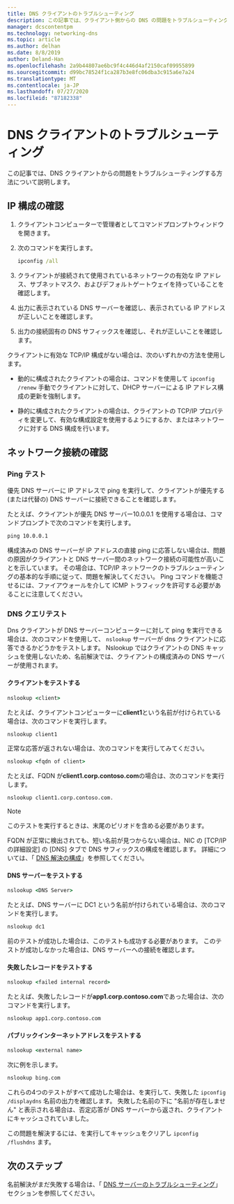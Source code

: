 ```yaml
---
title: DNS クライアントのトラブルシューティング
description: この記事では、クライアント側からの DNS の問題をトラブルシューティングする方法について説明します。
manager: dcscontentpm
ms.technology: networking-dns
ms.topic: article
ms.author: delhan
ms.date: 8/8/2019
author: Deland-Han
ms.openlocfilehash: 2a9b44807ae6bc9f4c446d4af2150caf09955899
ms.sourcegitcommit: d99bc78524f1ca287b3e8fc06dba3c915a6e7a24
ms.translationtype: MT
ms.contentlocale: ja-JP
ms.lasthandoff: 07/27/2020
ms.locfileid: "87182338"
---
```

# <a name="troubleshooting-dns-clients"></a>DNS クライアントのトラブルシューティング

この記事では、DNS クライアントからの問題をトラブルシューティングする方法について説明します。

## <a name="check-ip-configuration"></a>IP 構成の確認

1. クライアントコンピューターで管理者としてコマンドプロンプトウィンドウを開きます。

2. 次のコマンドを実行します。

   ```cmd
   ipconfig /all
   ```

3. クライアントが接続されて使用されているネットワークの有効な IP アドレス、サブネットマスク、およびデフォルトゲートウェイを持っていることを確認します。

4. 出力に表示されている DNS サーバーを確認し、表示されている IP アドレスが正しいことを確認します。

5. 出力の接続固有の DNS サフィックスを確認し、それが正しいことを確認します。

クライアントに有効な TCP/IP 構成がない場合は、次のいずれかの方法を使用します。

* 動的に構成されたクライアントの場合は、コマンドを使用して `ipconfig /renew` 手動でクライアントに対して、DHCP サーバーによる IP アドレス構成の更新を強制します。

* 静的に構成されたクライアントの場合は、クライアントの TCP/IP プロパティを変更して、有効な構成設定を使用するようにするか、またはネットワークに対する DNS 構成を行います。

## <a name="check-network-connection"></a>ネットワーク接続の確認

### <a name="ping-test"></a>Ping テスト

優先 DNS サーバーに IP アドレスで ping を実行して、クライアントが優先する (または代替の) DNS サーバーに接続できることを確認します。

たとえば、クライアントが優先 DNS サーバー10.0.0.1 を使用する場合は、コマンドプロンプトで次のコマンドを実行します。

```cmd
ping 10.0.0.1
```

構成済みの DNS サーバーが IP アドレスの直接 ping に応答しない場合は、問題の原因がクライアントと DNS サーバー間のネットワーク接続の可能性が高いことを示しています。 その場合は、TCP/IP ネットワークのトラブルシューティングの基本的な手順に従って、問題を解決してください。 Ping コマンドを機能させるには、ファイアウォールを介して ICMP トラフィックを許可する必要があることに注意してください。

### <a name="dns-query-tests"></a>DNS クエリテスト

Dns クライアントが DNS サーバーコンピューターに対して ping を実行できる場合は、次のコマンドを使用して、 `nslookup` サーバーが dns クライアントに応答できるかどうかをテストします。 Nslookup ではクライアントの DNS キャッシュを使用しないため、名前解決では、クライアントの構成済みの DNS サーバーが使用されます。

#### <a name="test-a-client"></a>クライアントをテストする

```cmd
nslookup <client>
```

たとえば、クライアントコンピューターに**client1**という名前が付けられている場合は、次のコマンドを実行します。

```cmd
nslookup client1
```

正常な応答が返されない場合は、次のコマンドを実行してみてください。

```cmd
nslookup <fqdn of client>
```

たとえば、FQDN が**client1.corp.contoso.com**の場合は、次のコマンドを実行します。

```cmd
nslookup client1.corp.contoso.com.
```

> [!NOTE]
> このテストを実行するときは、末尾のピリオドを含める必要があります。

FQDN が正常に検出されても、短い名前が見つからない場合は、NIC の [TCP/IP の詳細設定] の [DNS] タブで DNS サフィックスの構成を確認します。 詳細については、「 [DNS 解決の構成](/previous-versions/tn-archive/dd163570(v=technet.10)#configuring-dns-resolution)」を参照してください。

#### <a name="test-the-dns-server"></a>DNS サーバーをテストする

```cmd
nslookup <DNS Server>
```

たとえば、DNS サーバーに DC1 という名前が付けられている場合は、次のコマンドを実行します。

```cmd
nslookup dc1
```
前のテストが成功した場合は、このテストも成功する必要があります。 このテストが成功しなかった場合は、DNS サーバーへの接続を確認します。

#### <a name="test-the-failing-record"></a>失敗したレコードをテストする

```cmd
nslookup <failed internal record>
```

たとえば、失敗したレコードが**app1.corp.contoso.com**であった場合は、次のコマンドを実行します。

```cmd
nslookup app1.corp.contoso.com
```

#### <a name="test-a-public-internet-address"></a>パブリックインターネットアドレスをテストする

```cmd
nslookup <external name>
```

次に例を示します。
```cmd
nslookup bing.com
```

これらの4つのテストがすべて成功した場合は、を実行して、失敗した `ipconfig /displaydns` 名前の出力を確認します。 失敗した名前の下に "名前が存在しません" と表示される場合は、否定応答が DNS サーバーから返され、クライアントにキャッシュされていました。

この問題を解決するには、を実行してキャッシュをクリアし `ipconfig /flushdns` ます。

## <a name="next-step"></a>次のステップ

名前解決がまだ失敗する場合は、「 [DNS サーバーのトラブルシューティング](troubleshoot-dns-server.md)」セクションを参照してください。
